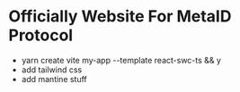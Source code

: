 # Officially Website For MetaID Protocol

-   yarn create vite my-app --template react-swc-ts && y
-   add tailwind css
-   add mantine stuff
